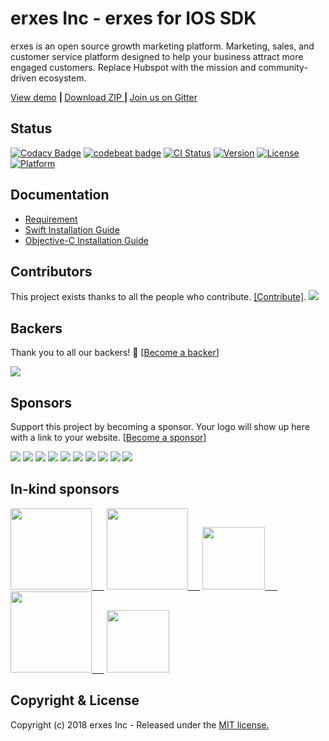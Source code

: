 # erxes Inc - erxes for IOS SDK

erxes is an open source growth marketing platform. Marketing, sales, and customer service platform designed to help your business attract more engaged customers. Replace Hubspot with the mission and community-driven ecosystem.

<a href="https://demohome.erxes.io/">View demo</a> <b>| </b> <a href="https://github.com/erxes/erxes-ios-sdk/archive/master.zip">Download ZIP </a> <b> | </b> <a href="https://gitter.im/erxes/Lobby">Join us on Gitter</a>

## Status  <br> 
[![Codacy Badge](https://api.codacy.com/project/badge/Grade/50fb6d068f044f8a86f89471c836d014)](https://www.codacy.com/app/puujeedevdev/erxes-ios-sdk?utm_source=github.com&amp;utm_medium=referral&amp;utm_content=erxes/erxes-ios-sdk&amp;utm_campaign=Badge_Grade)
[![codebeat badge](https://codebeat.co/badges/44c86f3c-885c-4f7c-b003-35f49be94af0)](https://codebeat.co/projects/github-com-erxes-erxes-ios-sdk-master)
[![CI Status](https://travis-ci.org/erxes/erxes-ios-sdk.svg?branch=develop)](https://travis-ci.org/erxes/erxes-ios-sdk)
[![Version](https://img.shields.io/cocoapods/v/ErxesSDK.svg?style=flat)](https://cocoapods.org/pods/ErxesSDK)
[![License](https://img.shields.io/cocoapods/l/ErxesSDK.svg?style=flat)](https://cocoapods.org/pods/ErxesSDK)
[![Platform](https://img.shields.io/cocoapods/p/ErxesSDK.svg?style=flat)](https://cocoapods.org/pods/ErxesSDK)



## Documentation

* <a href="https://github.com/erxes/erxes-ios-sdk/wiki/Requirement">Requirement</a>
* <a href="https://github.com/erxes/erxes-ios-sdk/wiki/Installation-with-Swift">Swift Installation Guide</a>
* <a href="https://github.com/erxes/erxes-ios-sdk/wiki/Installation-with-Swift">Objective-C Installation Guide</a>

## Contributors

This project exists thanks to all the people who contribute. [[Contribute]](CONTRIBUTING.md).
<a href="graphs/contributors"><img src="https://opencollective.com/erxes/contributors.svg?width=890" /></a>


## Backers

Thank you to all our backers! 🙏 [[Become a backer](https://opencollective.com/erxes#backer)]

<a href="https://opencollective.com/erxes#backers" target="_blank"><img src="https://opencollective.com/erxes/backers.svg?width=890"></a>


## Sponsors

Support this project by becoming a sponsor. Your logo will show up here with a link to your website. [[Become a sponsor](https://opencollective.com/erxes#sponsor)]

<a href="https://opencollective.com/erxes/sponsor/0/website" target="_blank"><img src="https://opencollective.com/erxes/sponsor/0/avatar.svg"></a>
<a href="https://opencollective.com/erxes/sponsor/1/website" target="_blank"><img src="https://opencollective.com/erxes/sponsor/1/avatar.svg"></a>
<a href="https://opencollective.com/erxes/sponsor/2/website" target="_blank"><img src="https://opencollective.com/erxes/sponsor/2/avatar.svg"></a>
<a href="https://opencollective.com/erxes/sponsor/3/website" target="_blank"><img src="https://opencollective.com/erxes/sponsor/3/avatar.svg"></a>
<a href="https://opencollective.com/erxes/sponsor/4/website" target="_blank"><img src="https://opencollective.com/erxes/sponsor/4/avatar.svg"></a>
<a href="https://opencollective.com/erxes/sponsor/5/website" target="_blank"><img src="https://opencollective.com/erxes/sponsor/5/avatar.svg"></a>
<a href="https://opencollective.com/erxes/sponsor/6/website" target="_blank"><img src="https://opencollective.com/erxes/sponsor/6/avatar.svg"></a>
<a href="https://opencollective.com/erxes/sponsor/7/website" target="_blank"><img src="https://opencollective.com/erxes/sponsor/7/avatar.svg"></a>
<a href="https://opencollective.com/erxes/sponsor/8/website" target="_blank"><img src="https://opencollective.com/erxes/sponsor/8/avatar.svg"></a>
<a href="https://opencollective.com/erxes/sponsor/9/website" target="_blank"><img src="https://opencollective.com/erxes/sponsor/9/avatar.svg"></a>

## In-kind sponsors

<a href="https://www.cloudflare.com/" target="_blank"><img src="https://erxes.io/img/logo/cloudflare.png" width="130px;" />&nbsp;&nbsp;&nbsp;&nbsp;&nbsp;</a>
<a href="https://cloud.google.com/developers/startups/" target="_blank"><img src="https://erxes.io/img/logo/cloud-logo.svg" width="130px;" />&nbsp;&nbsp;&nbsp;&nbsp;&nbsp;</a>
<a href="https://www.digitalocean.com/" target="_blank"><img src="https://erxes.io/img/logo/digitalocean.png" width="100px;" />&nbsp;&nbsp;&nbsp;&nbsp;&nbsp;</a>
<a href="https://www.saucelabs.com/" target="_blank"><img src="https://erxes.io/img/logo/saucelabs.png" width="130px;"/>&nbsp;&nbsp;&nbsp;&nbsp;&nbsp;</a>
<a href="https://www.transifex.com/" target="_blank"><img src="https://erxes.io/img/logo/transifex.png" width="100px;" /></a>

## Copyright & License
Copyright (c) 2018 erxes Inc - Released under the [MIT license.](https://github.com/erxes/erxes/blob/develop/LICENSE.md)
